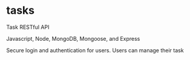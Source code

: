 # tasks

Task RESTful API

Javascript, Node, MongoDB, Mongoose, and Express

Secure login and authentication for users.
Users can manage their task

